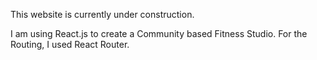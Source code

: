 This website is currently under construction. 

I am using React.js to create a Community based Fitness Studio. For the Routing, I used React Router.

